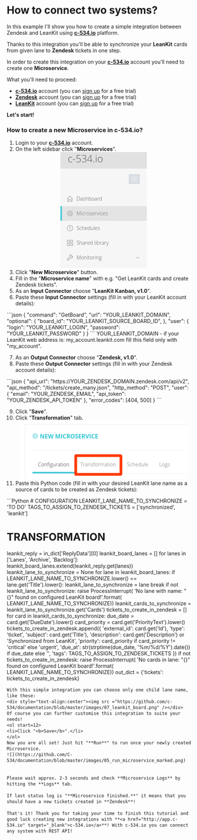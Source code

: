 # How to connect two systems? #

In this example I'll show you how to create a simple integration between Zendesk and LeanKit using **<a href="http://app.c-534.io" target="_blank">c-534.io</a>** platform.

Thanks to this integration you'll be able to synchronize your **LeanKit** cards from given lane to **Zendesk** tickets in one step.

In order to create this integration on your **<a href="http://app.c-534.io" target="_blank">c-534.io</a>** account you'll need to create one **Microservice**.

What you'll need to proceed:
* **<a href="http://app.c-534.io" target="_blank">c-534.io</a>** account (you can <a href="https://app.c-534.io/profile/register" target="_blank">sign up</a> for a free trial)
* **<a href="http://www.zendesk.com" target="_blank">Zendesk</a>** account (you can <a href="https://www.zendesk.com/register/#getstarted" target="_blank">sign up</a> for a free trial)
* **<a href="http://leankit.com" target="_blank">LeanKit</a>** account (you can <a href="http://info.leankit.com/get-leankit" target="_blank">sign up</a> for a free trial)

**Let's start!** 

### How to create a new Microservice in c-534.io?
<ol>
<li>Login to your <b><a href="http://app.c-534.io" target="_blank">c-534.io</a></b> account.</li>
<li>On the left sidebar click "<b>Microservices</b>".
<div style="text-align:center"><img src ="https://github.com/C-534/documentation/blob/master/images/01_navbar_microservice.png" /></div></li>
<li>Click "<b>New Microservice</b>" button.</li>
<li>Fill in the "<b>Microservice name</b>" with e.g. "Get LeanKit cards and create Zendesk tickets".</li>
<li>As an <b>Input Connector</b> choose "<b>LeanKit Kanban, v1.0</b>".</li>
<li>Paste these <b>Input Connector</b> settings (fill in with your LeanKit account details):</li>
</ol>
```json
{
  "command": "GetBoard",
  "url": "YOUR_LEANKIT_DOMAIN",
  "optional": {
    "board_id": "YOUR_LEANKIT_SOURCE_BOARD_ID",
  },
  "user": {
    "login": "YOUR_LEANKIT_LOGIN", 
    "password": "YOUR_LEANKIT_PASSWORD"
  }
}
```
YOUR_LEANKIT_DOMAIN - if your LeanKit web address is: my_account.leankit.com fill this field only with "my_account".
<ol start=7>
<li>As an <b>Output Connector</b> choose "<b>Zendesk, v1.0</b>".</li>
<li>Paste these <b>Output Connector</b> settings (fill in with your Zendesk account details):</li>
</ol>
```json
{
  "api_url": "https://YOUR_ZENDESK_DOMAIN.zendesk.com/api/v2",
  "api_method": "/tickets/create_many.json",
  "http_method": "POST",
  "user": {
    "email": "YOUR_ZENDESK_EMAIL",
    "api_token": "YOUR_ZENDESK_API_TOKEN"
  },
  "error_codes": [404, 500]
}
```
<ol start=9>
<li>Click "<b>Save</b>".</li>
<li>Click "<b>Transformation</b>" tab.</li>
<div style="text-align:center"><img src ="https://github.com/C-534/documentation/blob/master/images/03_transformation_tab_marked.png" /></div>
<li>Paste this Python code (fill in with your desired LeanKit lane name as a source of cards to be created as Zendesk tickets):</li>
</ol>
```Python
# CONFIGURATION
LEANKIT_LANE_NAME_TO_SYNCHRONIZE = 'TO DO'
TAGS_TO_ASSIGN_TO_ZENDESK_TICKETS = ['synchronized', 'leankit']

# TRANSFORMATION
leankit_reply = in_dict['ReplyData'][0]
leankit_board_lanes = []
for lanes in ['Lanes', 'Archive', 'Backlog']:
    leankit_board_lanes.extend(leankit_reply.get(lanes))
leankit_lane_to_synchronize = None
for lane in leankit_board_lanes:
    if LEANKIT_LANE_NAME_TO_SYNCHRONIZE.lower() == lane.get('Title').lower():
        leankit_lane_to_synchronize = lane
        break
if not leankit_lane_to_synchronize:
    raise ProcessInterrupt(
        'No lane with name: "{}" found on configured LeanKit board!'.format(
            LEANKIT_LANE_NAME_TO_SYNCHRONIZE))
leankit_cards_to_synchronize = leankit_lane_to_synchronize.get('Cards')
tickets_to_create_in_zendesk = []
for card in leankit_cards_to_synchronize:
    due_date = card.get('DueDate').lower()
    card_priority = card.get('PriorityText').lower()
    tickets_to_create_in_zendesk.append({
        'external_id':  card.get('Id'),
        'type':         'ticket',
        'subject':      card.get('Title'),
        'description':  card.get('Description') or 'Synchronized from LeanKit',
        'priority':     card_priority if card_priority != 'critical' else 'urgent',
        'due_at':       str(strptime(due_date, '%m/%d/%Y').date()) if due_date else '',
        'tags':         TAGS_TO_ASSIGN_TO_ZENDESK_TICKETS
    })
if not tickets_to_create_in_zendesk:
    raise ProcessInterrupt(
        'No cards in lane: "{}" found on configured LeanKit board!'.format(
            LEANKIT_LANE_NAME_TO_SYNCHRONIZE))
out_dict = {'tickets': tickets_to_create_in_zendesk}
```
With this simple integration you can choose only one child lane name, like these:
<div style="text-align:center"><img src ="https://github.com/c-534/documentation/blob/master/images/07_leankit_board.png" /></div>
Of course you can further customise this integration to suite your needs!
<ol start=12>
<li>Click "<b>Save</b>".</li>
</ol>
Now you are all set! Just hit "**Run**" to run once your newly created Microservice.
![](https://github.com/C-534/documentation/blob/master/images/05_run_microservice_marked.png)


Please wait approx. 2-3 seconds and check **Microservice Logs** by hitting the **Logs** tab.

If last status log is "**Microservice finished.**" it means that you should have a new tickets created in **Zendesk**!

That's it! Thank you for taking your time to finish this tutorial and good luck creating new integrations with **<a href="http://app.c-534.io" target="_blank">c-534.io</a>**! With c-534.io you can connect any system with REST API!